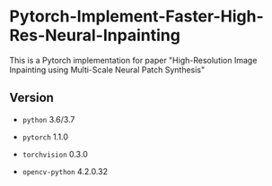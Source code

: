 # Pytorch-Implement-Faster-High-Res-Neural-Inpainting
 This is a Pytorch implementation for paper "High-Resolution Image Inpainting using Multi-Scale Neural Patch Synthesis"
## Version
* `python`   		3.6/3.7

* `pytorch`		1.1.0
* `torchvision`        0.3.0  
* `opencv-python`    4.2.0.32
